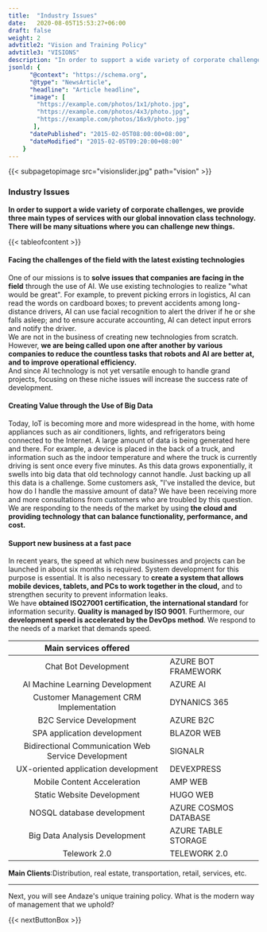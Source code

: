 ```yaml
---
title:  "Industry Issues"
date:   2020-08-05T15:53:27+06:00
draft: false
weight: 2
advtitle2: "Vision and Training Policy"
advtitle3: "VISIONS"
description: "In order to support a wide variety of corporate challenges, we provide three main types of services with our global innovation class technology. There will be many situations where you can challenge new things."
jsonld: {
      "@context": "https://schema.org",
      "@type": "NewsArticle",
      "headline": "Article headline",
      "image": [
        "https://example.com/photos/1x1/photo.jpg",
        "https://example.com/photos/4x3/photo.jpg",
        "https://example.com/photos/16x9/photo.jpg"
       ],
      "datePublished": "2015-02-05T08:00:00+08:00",
      "dateModified": "2015-02-05T09:20:00+08:00"
    }
---
```

{{< subpagetopimage src="visionslider.jpg" path="vision" >}}
### Industry Issues

**In order to support a wide variety of corporate challenges, we provide three main types of services with our global innovation class technology. There will be many situations where you can challenge new things.**

{{< tableofcontent >}}

#### Facing the challenges of the field with the latest existing technologies
One of our missions is to **solve issues that companies are facing in the field** through the use of AI. We use existing technologies to realize "what would be great". For example, to prevent picking errors in logistics, AI can read the words on cardboard boxes; to prevent accidents among long-distance drivers, AI can use facial recognition to alert the driver if he or she falls asleep; and to ensure accurate accounting, AI can detect input errors and notify the driver.       
We are not in the business of creating new technologies from scratch. However, **we are being called upon one after another by various companies to reduce the countless tasks that robots and AI are better at, and to improve operational efficiency.**    
And since AI technology is not yet versatile enough to handle grand projects, focusing on these niche issues will increase the success rate of development.

#### Creating Value through the Use of Big Data
Today, IoT is becoming more and more widespread in the home, with home appliances such as air conditioners, lights, and refrigerators being connected to the Internet. A large amount of data is being generated here and there. For example, a device is placed in the back of a truck, and information such as the indoor temperature and where the truck is currently driving is sent once every five minutes. As this data grows exponentially, it swells into big data that old technology cannot handle. Just backing up all this data is a challenge. Some customers ask, "I've installed the device, but how do I handle the massive amount of data? We have been receiving more and more consultations from customers who are troubled by this question. We are responding to the needs of the market by using **the cloud and providing technology that can balance functionality, performance, and cost.**

#### Support new business at a fast pace
In recent years, the speed at which new businesses and projects can be launched in about six months is required. System development for this purpose is essential. It is also necessary to **create a system that allows mobile devices, tablets, and PCs to work together in the cloud,** and to strengthen security to prevent information leaks.    
We have **obtained ISO27001 certification, the international standard** for information security. **Quality is managed by ISO 9001**. Furthermore, our **development speed is accelerated by the DevOps method**. We respond to the needs of a market that demands speed.

|Main services offered| |
|:---:|---|
|Chat Bot Development|AZURE BOT FRAMEWORK|
|AI Machine Learning Development|AZURE AI|
|Customer Management CRM Implementation|DYNANICS 365|
|B2C Service Development|AZURE B2C|
|SPA application development|BLAZOR WEB|
|Bidirectional Communication Web Service Development|SIGNALR|
|UX-oriented application development|DEVEXPRESS|
|Mobile Content Acceleration|AMP WEB|
|Static Website Development|HUGO WEB|
|NOSQL database development|AZURE COSMOS DATABASE|
|Big Data Analysis Development|AZURE TABLE STORAGE|
|Telework 2.0|TELEWORK 2.0 |

**Main Clients**:Distribution, real estate, transportation, retail, services, etc.

---

Next, you will see Andaze's unique training policy. What is the modern way of management that we uphold?

{{< nextButtonBox >}}
